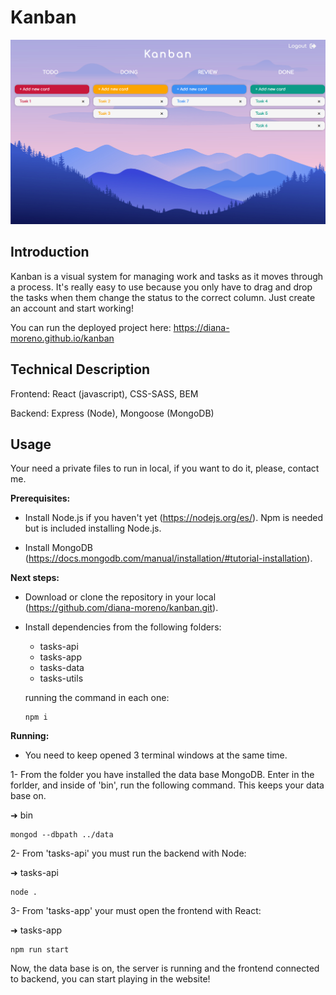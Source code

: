 # Kanban

![Main](./img/kanban2.png)

## Introduction

Kanban is a visual system for managing work and tasks as it moves through a process.
It's really easy to use because you only have to drag and drop the tasks when them change the status to the correct column.
Just create an account and start working!

You can run the deployed project here: https://diana-moreno.github.io/kanban

## Technical Description

Frontend: React (javascript), CSS-SASS, BEM

Backend: Express (Node), Mongoose (MongoDB)

## Usage

Your need a private files to run in local, if you want to do it, please, contact me.

**Prerequisites:**

- Install Node.js if you haven't yet (https://nodejs.org/es/). Npm is needed but is included installing Node.js.

- Install MongoDB (https://docs.mongodb.com/manual/installation/#tutorial-installation).

**Next steps:**

- Download or clone the repository in your local (https://github.com/diana-moreno/kanban.git).

- Install dependencies from the following folders:
  - tasks-api
  - tasks-app
  - tasks-data
  - tasks-utils

  running the command in each one:
  ```
  npm i
  ```

**Running:**

- You need to keep opened 3 terminal windows at the same time.

1- From the folder you have installed the data base MongoDB. Enter in the forlder, and inside of 'bin', run the following command. This keeps your data base on.

➜  bin
  ```
  mongod --dbpath ../data
  ```

2- From 'tasks-api' you must run the backend with Node:

➜  tasks-api
  ```
  node .
  ```

3- From 'tasks-app' your must open the frontend with React:

➜  tasks-app
  ```
  npm run start
  ```

Now, the data base is on, the server is running and the frontend connected to backend, you can start playing in the website!

